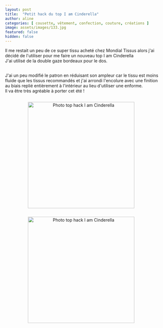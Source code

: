 ```yaml
---
layout: post
title:  "Petit hack du top I am Cinderella"
author: aline
categories: [ cousette, vêtement, confection, couture, créations ]
image: assets/images/133.jpg
featured: false
hidden: false
---
```

<p>
Il me restait un peu de ce super tissu acheté chez Mondial Tissus alors j'ai décidé de l'utiliser pour me faire un nouveau top I am Cinderella<br>
J'ai utilisé de la double gaze bordeaux pour le dos.<br><br>

J'ai un peu modifié le patron en réduisant son ampleur car le tissu est moins fluide que les tissus recommandés et j'ai arrondi l'encolure avec une finition au biais replié entièrement à l'intérieur au lieu d'utiliser une enforme.<br> Il va être très agréable à porter cet été !<br>

<div float="left" style="text-align:center">
    <p style="display: inline-block; margin-right:.3em;"><img src="{{ site.url }}{{ site.baseurl }}/assets/images/134.jpg" width="350" alt="Photo top hack I am Cinderella"/></p>
    <p style="display: inline-block; margin-right:.3em;"><img src="{{ site.url }}{{ site.baseurl }}/assets/images/135.jpg" width="350" alt="Photo top hack I am Cinderella"/></p>
</div>

</p>